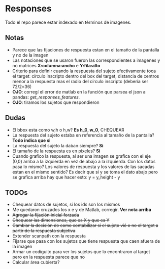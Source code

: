 # Responses

Todo el repo parece estar indexado en términos de imagenes.

## Notas

- Parece que las fijaciones de respuesta estan en el tamaño de la pantalla y no de la imagen
- Las notaciones que se usaron fueron las correspondientes a imagenes y no matrices **X:columna:ancho** e **Y:fila:alto**
- Criterio para definir cuando la respuesta del sujeto efectivamente toca el target: círculo inscripto dentro del box del target, distancia de centros menor a la respuesta mas el radio del círculo inscripto (debería ser 72/2=36)
- **OJO**: corregí el error de matlab en la función que parsea el json a pandas: *get_responses_features*.
- **OJO**: tiramos los sujetos que respondieron

## Dudas

- El bbox esta como w,h o h,w? **Es h_0, w_0**, CHEQUEAR
- La respuesta del sujeto estaba en referencia al tamaño de la pantalla? **Todo indica que si**
- La respuesta del sujeto la daban siempre? **Si**
- El tamaño de la respuesta es en pixeles? **Si**
- Cuando grafico la respuesta, al ser una imagen se grafica con el eje (0,0) arriba a la izquierda en vez de abajo a la izquierda. Con los datos pasa lo mismo? Los valores de respuesta y los valores de las sacadas estan en el mismo sentido? Es decir que si y se toma el dato abajo pero se grafica arriba hay que hacer esto: y = y_height - y

## TODOs

- Chequear datos de sujetos, si los ids son los mismos
- Me quedaron cruzados los x e y de Matlab, corregir. **Ver nota arriba**
- ~~Agregar la fijación inicial forzada~~
- ~~Chequear las dimensiones, que es X y que es Y~~
- ~~Cambiar la decisión de como contabilizar si el sujeto vió o no el target a partir de la respuesta subjetiva~~
- Extender scanpath con la respuesta
- Fijarse que pasa con los sujetos que tiene respuesta que caen afuera de la imagen
- Armar un codiguito para ver los sujetos que lo encontraron al target pero en la respuesta parece que no
- Calcular área cubierta?
